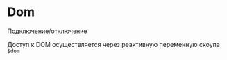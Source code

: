 # Dom

Подключение/отключение

Доступ к DOM осуществляется через реактивную переменную скоупа `$dom`